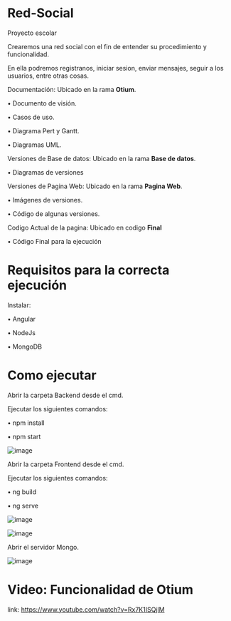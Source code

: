# Red-Social
Proyecto escolar


Crearemos una red social con el fin de entender su procedimiento y funcionalidad.

En ella podremos registranos, iniciar sesion, enviar mensajes, seguir a los usuarios, entre otras cosas.

Documentación: Ubicado en la rama **Otium**.

  •	Documento de visión.

  •	Casos de uso.

  •	Diagrama Pert y Gantt.

  •	Diagramas UML.

Versiones de Base de datos: Ubicado en la rama **Base de datos**.

  •	Diagramas de versiones

Versiones de Pagina Web: Ubicado en la rama **Pagina Web**.

  •	Imágenes de versiones.

  •	Código de algunas versiones.

Codigo Actual de la pagina: Ubicado en codigo **Final**

  •	Código Final para la ejecución 


# **Requisitos para la correcta ejecución**

Instalar:

•	Angular

•	NodeJs

•	MongoDB


# **Como ejecutar**

Abrir la carpeta Backend desde el cmd.

Ejecutar los siguientes comandos:

•	npm install

•	npm start


![image](https://user-images.githubusercontent.com/77498360/115334553-3bac9d80-a161-11eb-8fd8-71fb32b3b725.png)


Abrir la carpeta Frontend desde el cmd.

Ejecutar los siguientes comandos:

•	ng build

•	ng serve

![image](https://user-images.githubusercontent.com/77498360/115335154-3e5bc280-a162-11eb-83dd-c8ee72d7f6ce.png)

![image](https://user-images.githubusercontent.com/77498360/115335184-4e73a200-a162-11eb-882f-75dac94a8aec.png)



Abrir el servidor Mongo.

![image](https://user-images.githubusercontent.com/77498360/115335089-24ba7b00-a162-11eb-85a5-c6fd2ed46e9d.png)


# **Video: Funcionalidad de Otium**
link: https://www.youtube.com/watch?v=Rx7K1ISQjlM

